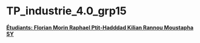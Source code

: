 # TP_industrie_4.0_grp15
<b> <U> Étudiants: Florian Morin Raphael Ptit-Hadddad Kilian Rannou Moustapha SY  </U> </b>
